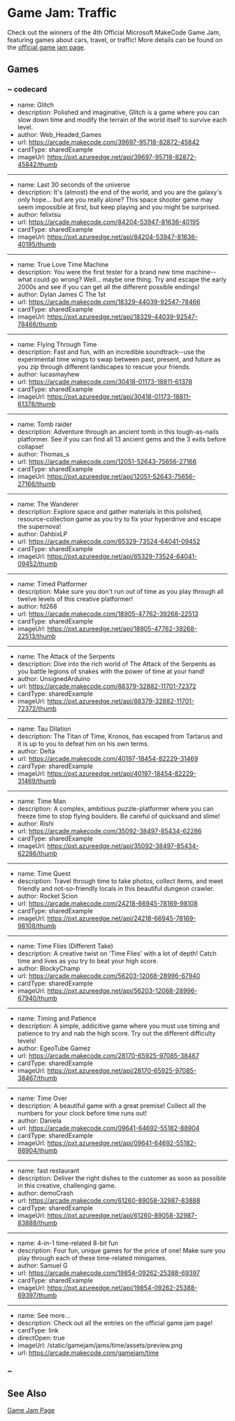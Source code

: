 # Game Jam: Traffic
Check out the winners of the 4th Official Microsoft MakeCode Game Jam, featuring games about cars, travel, or traffic! More details can be found on the [official game jam page](https://arcade.makecode.com/gamejam).

## Games

### ~ codecard
* name: Glitch
* description: Polished and imaginative, Glitch is a game where you can slow down time and modify the terrain of the world itself to survive each level.
* author: Web_Headed_Games
* url: https://arcade.makecode.com/39697-95718-82872-45842
* cardType: sharedExample
* imageUrl: https://pxt.azureedge.net/api/39697-95718-82872-45842/thumb
---
* name: Last 30 seconds of the universe
* description: It's (almost) the end of the world, and you are the galaxy's only hope... but are you really alone? This space shooter game may seem impossible at first, but keep playing and you might be surprised.
* author: felixtsu
* url: https://arcade.makecode.com/84204-53947-81636-40195
* cardType: sharedExample
* imageUrl: https://pxt.azureedge.net/api/84204-53947-81636-40195/thumb
---
* name: True Love Time Machine
* description: You were the first tester for a brand new time machine--what could go wrong? Well... maybe one thing. Try and escape the early 2000s and see if you can get all the different possible endings!
* author: Dylan James C The 1st
* url: https://arcade.makecode.com/18329-44039-92547-78466
* cardType: sharedExample
* imageUrl: https://pxt.azureedge.net/api/18329-44039-92547-78466/thumb
---
* name: Flying Through Time
* description: Fast and fun, with an incredible soundtrack--use the experimental time wings to swap between past, present, and future as you zip through different landscapes to rescue your friends.
* author: lucasmayhew
* url: https://arcade.makecode.com/30418-01173-18811-61378
* cardType: sharedExample
* imageUrl: https://pxt.azureedge.net/api/30418-01173-18811-61378/thumb
---
* name: Tomb raider
* description: Adventure through an ancient tomb in this tough-as-nails platformer. See if you can find all 13 ancient gems and the 3 exits before collapse!
* author: Thomas_s
* url: https://arcade.makecode.com/12051-52643-75656-27166
* cardType: sharedExample
* imageUrl: https://pxt.azureedge.net/api/12051-52643-75656-27166/thumb
---
* name: The Wanderer
* description: Explore space and gather materials in this polished, resource-collection game as you try to fix your hyperdrive and escape the supernova!
* author: DahbixLP
* url: https://arcade.makecode.com/65329-73524-64041-09452
* cardType: sharedExample
* imageUrl: https://pxt.azureedge.net/api/65329-73524-64041-09452/thumb
---
* name: Timed Platformer
* description: Make sure you don't run out of time as you play through all twelve levels of this creative platformer!
* author: fd268
* url: https://arcade.makecode.com/18905-47762-39268-22513
* cardType: sharedExample
* imageUrl: https://pxt.azureedge.net/api/18905-47762-39268-22513/thumb
---
* name: The Attack of the Serpents
* description: Dive into the rich world of The Attack of the Serpents as you battle legions of snakes with the power of time at your hand!
* author: UnsignedArduino
* url: https://arcade.makecode.com/88379-32882-11701-72372
* cardType: sharedExample
* imageUrl: https://pxt.azureedge.net/api/88379-32882-11701-72372/thumb
---
* name: Tau Dilation
* description: The Titan of Time, Kronos, has escaped from Tartarus and it is up to you to defeat him on his own terms.
* author: Delta
* url: https://arcade.makecode.com/40197-18454-82229-31469
* cardType: sharedExample
* imageUrl: https://pxt.azureedge.net/api/40197-18454-82229-31469/thumb
---
* name: Time Man
* description: A complex, ambitious puzzle-platformer where you can freeze time to stop flying boulders. Be careful of quicksand and slime!
* author: Rishi
* url: https://arcade.makecode.com/35092-38497-85434-62286
* cardType: sharedExample
* imageUrl: https://pxt.azureedge.net/api/35092-38497-85434-62286/thumb
---
* name: Time Quest
* description: Travel through time to take photos, collect items, and meet friendly and not-so-friendly locals in this beautiful dungeon crawler.
* author: Rocket Scion
* url: https://arcade.makecode.com/24218-66945-78169-98108
* cardType: sharedExample
* imageUrl: https://pxt.azureedge.net/api/24218-66945-78169-98108/thumb
---
* name: Time Flies (Different Take)
* description: A creative twist on 'Time Flies' with a lot of depth! Catch time and lives as you try to beat your high score.
* author: BlockyChamp
* url: https://arcade.makecode.com/56203-12068-28996-67940
* cardType: sharedExample
* imageUrl: https://pxt.azureedge.net/api/56203-12068-28996-67940/thumb
---
* name: Timing and Patience
* description: A simple, addicitive game where you must use timing and patience to try and nab the high score. Try out the different difficulty levels!
* author: EgeoTube Gamez
* url: https://arcade.makecode.com/28170-65925-97085-38467
* cardType: sharedExample
* imageUrl: https://pxt.azureedge.net/api/28170-65925-97085-38467/thumb
---
* name: Time Over
* description: A beautiful game with a great premise! Collect all the numbers for your clock before time runs out!
* author: Daniela
* url: https://arcade.makecode.com/09641-64692-55182-88904
* cardType: sharedExample
* imageUrl: https://pxt.azureedge.net/api/09641-64692-55182-88904/thumb
---
* name: fast restaurant
* description: Deliver the right dishes to the customer as soon as possible in this creative, challenging game.
* author: demoCrash
* url: https://arcade.makecode.com/61260-89058-32987-83888
* cardType: sharedExample
* imageUrl: https://pxt.azureedge.net/api/61260-89058-32987-83888/thumb
---
* name: 4-in-1 time-related 8-bit fun
* description: Four fun, unique games for the price of one! Make sure you play through each of these time-related minigames.
* author: Samuel G
* url: https://arcade.makecode.com/19854-09262-25388-69397
* cardType: sharedExample
* imageUrl: https://pxt.azureedge.net/api/19854-09262-25388-69397/thumb
---
* name: See more...
* description: Check out all the entries on the official game jam page!
* cardType: link
* directOpen: true
* imageUrl: /static/gamejam/jams/time/assets/preview.png
* url: https://arcade.makecode.com/gamejam/time

### ~

## See Also

[Game Jam Page](https://arcade.makecode.com/gamejam/time)
